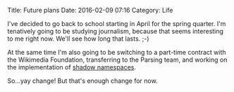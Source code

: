 Title: Future plans
Date: 2016-02-09 07:16
Category: Life

I've decided to go back to school starting in April for the spring quarter. I'm tenatively going to be studying journalism, because that seems interesting to me right now. We'll see how long that lasts. ;-)

At the same time I'm also going to be switching to a part-time contract with the Wikimedia Foundation, transferring to the Parsing team, and working on the implementation of [shadow namespaces](https://www.mediawiki.org/wiki/Requests_for_comment/Shadow_namespaces).

So...yay change! But that's enough change for now.

